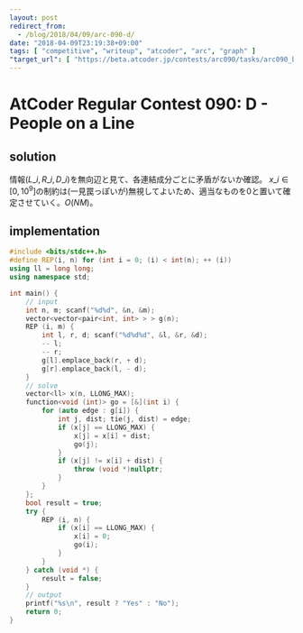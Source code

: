 ```yaml
---
layout: post
redirect_from:
  - /blog/2018/04/09/arc-090-d/
date: "2018-04-09T23:19:38+09:00"
tags: [ "competitive", "writeup", "atcoder", "arc", "graph" ]
"target_url": [ "https://beta.atcoder.jp/contests/arc090/tasks/arc090_b" ]
---
```


# AtCoder Regular Contest 090: D - People on a Line

## solution

情報$(L\_i, R\_i, D\_i)$を無向辺と見て、各連結成分ごとに矛盾がないか確認。
$x\_i \in [0, 10^9]$の制約は(一見罠っぽいが)無視してよいため、適当なものを$0$と置いて確定させていく。$O(NM)$。


## implementation

``` c++
#include <bits/stdc++.h>
#define REP(i, n) for (int i = 0; (i) < int(n); ++ (i))
using ll = long long;
using namespace std;

int main() {
    // input
    int n, m; scanf("%d%d", &n, &m);
    vector<vector<pair<int, int> > > g(n);
    REP (i, m) {
        int l, r, d; scanf("%d%d%d", &l, &r, &d);
        -- l;
        -- r;
        g[l].emplace_back(r, + d);
        g[r].emplace_back(l, - d);
    }
    // solve
    vector<ll> x(n, LLONG_MAX);
    function<void (int)> go = [&](int i) {
        for (auto edge : g[i]) {
            int j, dist; tie(j, dist) = edge;
            if (x[j] == LLONG_MAX) {
                x[j] = x[i] + dist;
                go(j);
            }
            if (x[j] != x[i] + dist) {
                throw (void *)nullptr;
            }
        }
    };
    bool result = true;
    try {
        REP (i, n) {
            if (x[i] == LLONG_MAX) {
                x[i] = 0;
                go(i);
            }
        }
    } catch (void *) {
        result = false;
    }
    // output
    printf("%s\n", result ? "Yes" : "No");
    return 0;
}
```
